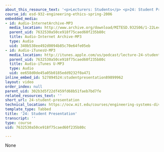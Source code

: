 ```yaml
---
about_this_resource_text: '<p>Lecturers: Students</p> <p>24: Student Presentation</p>'
course_id: esd-932-engineering-ethics-spring-2006
embedded_media:
- id: Audio-InternetArchive-MP3
  media_location: http://www.archive.org/download/MITESD.932S06/1-22Lecture24_StudentPresentation.mp3
  parent_uid: 7632530a50ce918f75caed60f235b80c
  title: Audio-Internet Archive-MP3
  type: Audio
  uid: 340b538ee492d0094b85c70e64fe05eb
- id: Audio-iTunesU-MP3
  media_location: http://itunes.apple.com/us/podcast/lecture-24-student-presentation/id341597867?i=63739020
  parent_uid: 7632530a50ce918f75caed60f235b80c
  title: Audio-iTunes U-MP3
  type: Audio
  uid: ee658d0de45a05b0185edd9232f0a471
inline_embed_id: 527894524:studentpresentation89899962
layout: video
order_index: null
parent_uid: 302b3d5f22df459fd68b51faeb7bd7fe
related_resources_text: ''
short_url: 24-student-presentation
technical_location: https://ocw.mit.edu/courses/engineering-systems-division/esd-932-engineering-ethics-spring-2006/audio-lectures/24-student-presentation
template_type: Tabbed
title: '24: Student Presentation'
transcript: ''
type: course
uid: 7632530a50ce918f75caed60f235b80c

---
```

None